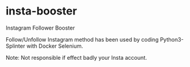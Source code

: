 # insta-booster
Instagram Follower Booster

Follow/Unfollow Instagram method has been used by coding Python3-Splinter with Docker Selenium.


Note: Not responsible if effect badly your Insta account.
